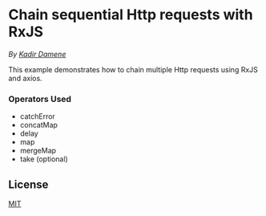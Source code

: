 # Chain sequential Http requests with RxJS

_By [Kadir Damene](https://github.com/loursbourg)_

This example demonstrates how to chain multiple Http requests using RxJS and axios.

### Operators Used

- catchError
- concatMap
- delay
- map
- mergeMap
- take (optional)


## License

[MIT](https://github.com/rollup/rollup/blob/master/LICENSE.md)
